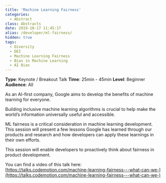 ```yaml
---
title: 'Machine Learning Fairness'
categories:
  - Abstract
class: Abstracts
date: 2019-10-17 11:45:17
alias: /developer/ml-fairness/
hidden: true
tags:
  - Diversity
  - DEI
  - Machine Learning Fairness
  - Bias in Machine Learning
  - AI Bias
---
```


**Type**: Keynote / Breakout Talk
**Time**: 25min - 45min
**Level**: Beginner
**Audience**: All

<!--more-->

As an AI-first company, Google aims to develop the benefits of machine learning for everyone.

Building inclusive machine learning algorithms is crucial to help make the world’s information universally useful and accessible. 

ML fairness is a critical consideration in machine learning development. This session will present a few lessons Google has learned through our products and research and how developers can apply these learnings in their own efforts. 

This session will enable developers to proactively think about fairness in product development.

You can find a video of this talk here: [https://talks.codemotion.com/machine-learning-fairness---what-can-we-](https://talks.codemotion.com/machine-learning-fairness---what-can-we-)
